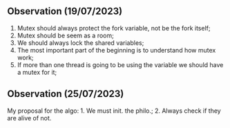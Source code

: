 ## Observation (19/07/2023)

1. Mutex should always protect the fork variable, not be the fork itself;
2. Mutex should be seem as a room;
3. We should always lock the shared variables;
4. The most important part of the beginning is to understand how mutex work;
5. If more than one thread is going to be using the variable we should have a mutex for it;

## Observation (25/07/2023)

My proposal for the algo:
	1. We must init. the philo.;
	2. Always check if they are alive of not.
